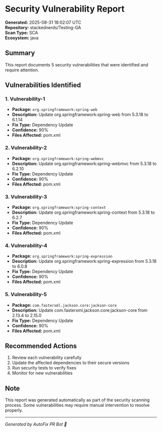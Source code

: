 # Security Vulnerability Report
        
**Generated:** 2025-08-31 18:02:07 UTC  
**Repository:** stackednerds/Testing-GA  
**Scan Type:** SCA  
**Ecosystem:** java

## Summary

This report documents 5 security vulnerabilities that were identified and require attention.

## Vulnerabilities Identified

### 1. Vulnerability-1

- **Package:** `org.springframework:spring-web`
- **Description:** Update org.springframework:spring-web from 5.3.18 to 6.1.14
- **Fix Type:** Dependency Update
- **Confidence:** 90%
- **Files Affected:** pom.xml

### 2. Vulnerability-2

- **Package:** `org.springframework:spring-webmvc`
- **Description:** Update org.springframework:spring-webmvc from 5.3.18 to 6.2.10
- **Fix Type:** Dependency Update
- **Confidence:** 90%
- **Files Affected:** pom.xml

### 3. Vulnerability-3

- **Package:** `org.springframework:spring-context`
- **Description:** Update org.springframework:spring-context from 5.3.18 to 6.2.7
- **Fix Type:** Dependency Update
- **Confidence:** 90%
- **Files Affected:** pom.xml

### 4. Vulnerability-4

- **Package:** `org.springframework:spring-expression`
- **Description:** Update org.springframework:spring-expression from 5.3.18 to 6.0.8
- **Fix Type:** Dependency Update
- **Confidence:** 90%
- **Files Affected:** pom.xml

### 5. Vulnerability-5

- **Package:** `com.fasterxml.jackson.core:jackson-core`
- **Description:** Update com.fasterxml.jackson.core:jackson-core from 2.13.4 to 2.15.0
- **Fix Type:** Dependency Update
- **Confidence:** 90%
- **Files Affected:** pom.xml


## Recommended Actions

1. Review each vulnerability carefully
2. Update the affected dependencies to their secure versions
3. Run security tests to verify fixes
4. Monitor for new vulnerabilities

## Note

This report was generated automatically as part of the security scanning process. 
Some vulnerabilities may require manual intervention to resolve properly.

---
*Generated by AutoFix PR Bot 🤖*
